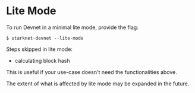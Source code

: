 # Lite Mode

To run Devnet in a minimal lite mode, provide the flag:

```
$ starknet-devnet --lite-mode
```

Steps skipped in lite mode:

- calculating block hash

This is useful if your use-case doesn't need the functionalities above.

The extent of what is affected by lite mode may be expanded in the future.
